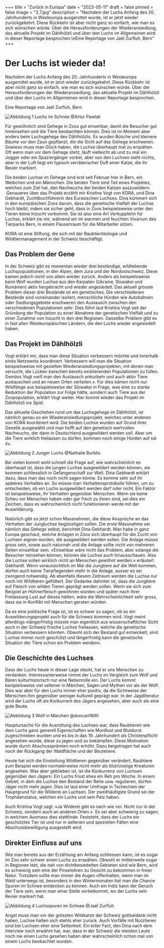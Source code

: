 +++
title = "Zurück in Europa"
date = "2023-05-11"
draft = false
pinned = false
image = "2.7.jpg"
description = "Nachdem der Luchs Anfang des 20. Jahrhunderts in Westeuropa ausgerottet wurde, ist er jetzt wieder zurückgekehrt. Diese Rückkehr ist aber nicht ganz so einfach, wie man es sich wünschen würde. Über die Herausforderungen der Wiederansiedlung, das aktuelle Projekt im Dählhölzli und über den Luchs im Allgemeinen wird in dieser Reportage besprochen.\nEine Reportage von Jaël Zurfluh, Bern"
+++
# Der Luchs ist wieder da!

Nachdem der Luchs Anfang des 20. Jahrhunderts in Westeuropa ausgerottet wurde, ist er jetzt wieder zurückgekehrt. Diese Rückkehr ist aber nicht ganz so einfach, wie man es sich wünschen würde. Über die Herausforderungen der Wiederansiedlung, das aktuelle Projekt im Dählhölzli und über den Luchs im Allgemeinen wird in dieser Reportage besprochen.


Eine Reportage von Jaël Zurfluh, Bern

![Abbildung 1 Luchs im Schnee @Artur Pawlak](lynx-79_1280.jpg "Abbildung 1 Luchs im Schnee @Artur Pawlak")

Für gewöhnlich sind Gehege in Zoos gut einsehbar, damit die Besucher gut hineinsehen und die Tiere beobachten können. Dies ist im Moment aber anders beim Luchsgehege des Dählhölzlis. Es wurden Büsche und kleinere Bäume vor den Zaun gepflanzt, die die Sicht auf das Gehege erschweren. Sowieso muss man Glück haben, die Luchse überhaupt mal zu erspähen. Oft wenn man vor dem Gehege steht, läuft vielleicht ab und zu mal ein Jogger oder ein Spaziergänger vorbei, aber von den Luchsen sieht nichts, aber in der Luft liegt ein typisch verräterischer Duft einer Katze, die ihr Revier markiert.

Die beiden Luchse im Gehege sind erst seit Februar hier in Bern, ein Weibchen und ein Männchen. Die beiden Tiere sind Teil eines Projektes, welches zum Ziel hat, den Nachwuchs der beiden Katzen auszuwildern.  Genaueres über das Projekt erzählt mir Kristina Vogt von KORA, und Dina Gebhardt, Zuchtbuchführerin des Eurasischen Luchses. Dina kümmert sich in den europäischen Zoos darum, dass die genetische Vielfalt der Luchse hoch bleibt, indem sie sicher geht, dass in Zoos beispielsweise unter den Tieren keine Inzucht vorkommt. Sie ist also eine Art Verkupplerin für Luchse, erklärt sie mir, während wir im warmen und feuchten Vivarium des Tierparks Bern, in einem Pausenraum für die Mitarbeiter sitzen.

KORA ist eine Stiftung, die sich mit der Raubtierökologie und Wildtiermanagement in der Schweiz beschäftigt.

## Das Problem der Gene

In der Schweiz gibt es momentan wieder drei beständige, wildlebende Luchspopulationen, in den Alpen, dem Jura und der Nordostschweiz. Diese kamen jedoch nicht von allein wieder zurück. Anders als beispielsweise beim Wolf wurden Luchse aus den Karpaten (Ukraine, Slowakei und Rumänien) aktiv hergebracht und wieder angesiedelt. Das aktuell grösste Problem dieser drei Bestände ist ein genetisches. Die verschiedenen Bestände sind voneinander isoliert, menschliche Hürden wie Autobahnen oder Siedlungsgebiete erschweren den Austausch zwischen den verschiedenen Populationen sehr. Dies führt laut Kristina Vogt seit der Gründung der Population zu einer Abnahme der genetischen Vielfalt und zu einer Zunahme von Inzucht in den drei Regionen. Dasselbe Problem gibt es in fast allen Westeuropäischen Ländern, die den Luchs wieder angesiedelt haben.

## Das Projekt im Dählhölzli

Vogt erklärt mir, dass man diese Situation verbessern möchte und innerhalb eines Netzwerks koordiniert. Verbessern will man die Situation beispielsweise mit gezielten Wiederansiedlungsprojekten, mit denen man versucht, die Lücken zwischen bereits existierenden Populationen zu füllen. Gemäss Vogt «will man den Austausch ankurbeln und auch aktiv Tiere austauschen und an neuen Orten verteilen.». Für dies kämen nicht nur Wildfänge aus beispielsweise der Slowakei in Frage, was eine zu starke Reduktion der Population zur Folge hätte, sondern auch Tiere aus der Zoopopulation, erklärt Vogt weiter. Hier kommt wieder das Projekt im Dählhölzli ins Spiel.

Das aktuelle Geschehen rund um das Luchsgehege im Dählhölzli, ist nämlich genau so ein Wiederansiedlungsprojekt, welches unter anderen von KORA koordiniert wird. Die beiden Luchse wurden auf Grund ihrer Genetik ausgewählt und man hofft auf den genetisch wertvollen Nachwuchs, der dann in Deutschland ausgewildert werden soll. Aber um die Tiere wirklich freilassen zu dürfen, kommen noch einige Hürden auf sie zu.

![Abbildung 2 Junger Luchs @Nathalie Burblis](young-lynx-7132789_1280.jpg "Abbildung 2 Junger Luchs @Nathalie Burblis")

Bei vielen kommt wohl schnell die Frage auf, wie wahrscheinlich es überhaupt ist, dass die jungen Luchse ausgewildert werden können, sie kommen schliesslich in Gefangenschaft zur Welt. Dina Gebhardt erklärt dazu, dass man das noch nicht sagen könne. Es komme sehr auf ihr späteres Verhalten an. So müsse man Verhaltensprotokolle führen, um zu entscheiden, ob ein Luchs ausgewildert werden darf oder nicht. Ein Faktor ist beispielsweise, ihr Verhalten gegenüber Menschen. Wenn sie keine Scheu vor Menschen haben oder gar frech zu ihnen sind, sei dies ein Zeichen, dass es wahrscheinlich nicht funktionieren werde mit der Auswilderung.

Natürlich gibt es jetzt schon Massnahmen, die diese Ansprüche an das Verhalten der Jungluchse begünstigen sollen. Die erste Massnahme sei nämlich das Gehege selbst, berichtet Dina Gebhardt. Man habe in ganz Europa geschaut, welche Anlagen in Zoos sich überhaupt für die Zucht von Luchsen eignen würden, die ausgewildert werden sollen. Die Anlage müsse gross sein, sowie auch naturnah und die Anlage sollte nicht von mehreren Seiten einsehbar sein. «Einsehbar wäre nicht das Problem, aber solange die Besucher reinsehen können, können die Luchse auch hinausschauen. Also die Luchse sollen wirklich nicht an Menschen gewöhnt werden.» erläutert Gebhardt. Wenn voraussichtlich im Mai die Jungtiere auf die Welt kommen, dürfen auch keine Tierpflegenden mehr in die Anlage, ausser es sei zwingend notwendig. Ab ebenfalls diesem Zeitraum werden die Luchse nur noch mit Wildtieren gefüttert. Der Gedanke dahinter ist, dass die Jungtiere auf Fleisch von wilden Tieren geprägt werden sollen. Wenn sie sich zum Beispiel an Hühnerfleisch gewöhnen würden und später nach ihrer Freilassung Lust auf dieses hätten, wäre die Wahrscheinlichkeit sehr gross, dass sie in Konflikt mit Menschen geraten würden.

Da es eine politische Frage ist, ist es schwer zu sagen, ob so ein Auswilderungsprojekt auch für die Schweiz kommen wird. Vogt meint allerdings «längerfristig müsste man eigentlich aus wissenschaftlicher Sicht auch in der Schweiz frische Luchse freilassen, welche die genetische Situation verbessern könnten. Obwohl sich der Bestand gut entwickelt, sind Luchse immer noch geschützt und längerfristig kann die genetische Situation der Tiere schon ein Problem werden».

## Die Geschichte des Luchses

Dass der Luchs heute in dieser Lage steckt, hat er uns Menschen zu verdanken. Interessanterweise nimmt der Luchs im Vergleich zum Wolf und Bären kulturhistorisch nur eine Nebenrolle ein. Der Luchs kommt beispielsweise viel seltener in Märchen, Sagen und Mythen vor als der Wolf. Dies war aber für den Luchs immer eher positiv, da die Sichtweise der Menschen ihm gegenüber weniger kulturell geprägt war. In der Jagdliteratur wird der Luchs oft als Konkurrent des Jägers angesehen, aber auch als eine gute Beute.

![Abbildung 3 Wolf in Märchen @duncan1890](istockphoto-479256936-1024x1024.jpg)

Hauptursache für die Ausrottung des Luchses war, dass Raubtieren wie dem Luchs ganz generell Eigenschaften wie Mordlust und Blutdurst zugeschrieben wurden und es bis in das 19. Jahrhundert als Christenpflicht angesehen wurde, diese zu jagen und zu bekämpfen. Diese Motivation wurde durch Abschussprämien noch erhöht. Dazu beigetragen hat auch noch der Rückgang der Waldfläche und der Beutetiere.  

Heute hat sich die Einstellung Wildtieren gegenüber verändert, Raubtiere zum Beispiel werden normalerweise nicht mehr als blutrünstige Kreaturen angesehen. Was aber geblieben ist, ist die Konkurrenz von Luchsen gegenüber den Jägern. Ein Luchs frisst etwa ein Reh pro Woche. In einem Gebiet, in dem die Luchse den Bestand der Rehe usw. regulieren, dürfen Jäger nicht mehr jagen. Dies ist laut einer Umfrage in Tschechien der Hauptgrund für die Wilderei an Luchsen. Der zweithäufigste Grund sei der Trophäenstatus, welchen ein Luchs und sein Pelz haben.

Auch Kristina Vogt sagt: «Ja Wilderei gibt es nach wie vor. Nicht nur in der Schweiz, sondern auch an anderen Orten.». Es sei aber schwierig zu sagen, in welchem Ausmass dies stattfinde. Feststeht, dass der Luchs ein geschütztes Tier ist und nur in seltenen und speziellen Fällen eine Abschussbewilligung ausgestellt wird.

## Direkter Einfluss auf uns

Wie man bereits aus der Erzählung am Anfang schliessen kann, ist es sogar im Zoo sehr schwer einen Luchs zu erspähen. Obwohl er mittlerweile sogar in Regionen lebt, die nah von dichtbesiedelten Gebieten sind wie Bern, wird es schwierig sein eine der Pinselohren zu Gesicht zu bekommen in freier Natur. Trotzdem sollte man immer die Augen offenhalten, wenn man im Wald unterwegs ist, besonders in den Wintermonaten hat man die Chance Spuren im Schnee entdecken zu können. Auch ein Indiz kann der Geruch der Tiere sein, wenn man einer Stelle vorbeikommt, wo der Luchs sein Revier markiert hat. 

![Abbildung 4 Luchsspuren im Schnee @Jaël Zurfluh](signal-2023-01-21-170150-1.jpeg "Abbildung 4 Luchsspuren im Schnee @Jaël Zurfluh")

Angst muss man vor der grössten Wildkatze der Schweiz gottseidank nicht haben, Luchse halten sich stehts eher zurück. Auch Vorfälle mit Nutztieren sind bei Luchsen eher eine Seltenheit. Ein toller Fact, den Dina nach dem Interview noch erwähnt hat, war, dass in der Schweiz die meisten Leute noch nie einen Luchs gesehen haben aber wahrscheinlich schon mal von einem Luchs beobachtet wurden.